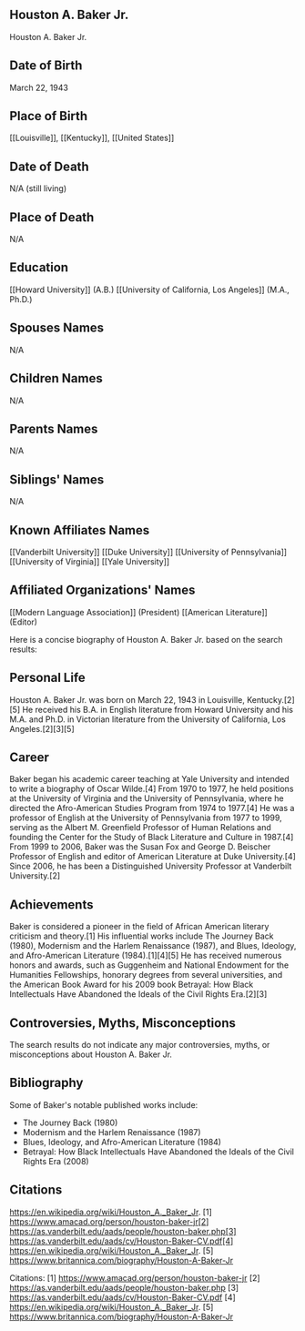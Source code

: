 ## Houston A. Baker Jr.
Houston A. Baker Jr.

## Date of Birth
March 22, 1943

## Place of Birth
[[Louisville]], [[Kentucky]], [[United States]]

## Date of Death
N/A (still living)

## Place of Death
N/A

## Education
[[Howard University]] (A.B.)
[[University of California, Los Angeles]] (M.A., Ph.D.)

## Spouses Names
N/A

## Children Names
N/A

## Parents Names
N/A

## Siblings' Names
N/A

## Known Affiliates Names
[[Vanderbilt University]]
[[Duke University]]
[[University of Pennsylvania]]
[[University of Virginia]]
[[Yale University]]

## Affiliated Organizations' Names
[[Modern Language Association]] (President)
[[American Literature]] (Editor)

Here is a concise biography of Houston A. Baker Jr. based on the search results:

## Personal Life
Houston A. Baker Jr. was born on March 22, 1943 in Louisville, Kentucky.[2][5] He received his B.A. in English literature from Howard University and his M.A. and Ph.D. in Victorian literature from the University of California, Los Angeles.[2][3][5]

## Career
Baker began his academic career teaching at Yale University and intended to write a biography of Oscar Wilde.[4] From 1970 to 1977, he held positions at the University of Virginia and the University of Pennsylvania, where he directed the Afro-American Studies Program from 1974 to 1977.[4] He was a professor of English at the University of Pennsylvania from 1977 to 1999, serving as the Albert M. Greenfield Professor of Human Relations and founding the Center for the Study of Black Literature and Culture in 1987.[4] From 1999 to 2006, Baker was the Susan Fox and George D. Beischer Professor of English and editor of American Literature at Duke University.[4] Since 2006, he has been a Distinguished University Professor at Vanderbilt University.[2]

## Achievements
Baker is considered a pioneer in the field of African American literary criticism and theory.[1] His influential works include The Journey Back (1980), Modernism and the Harlem Renaissance (1987), and Blues, Ideology, and Afro-American Literature (1984).[1][4][5] He has received numerous honors and awards, such as Guggenheim and National Endowment for the Humanities Fellowships, honorary degrees from several universities, and the American Book Award for his 2009 book Betrayal: How Black Intellectuals Have Abandoned the Ideals of the Civil Rights Era.[2][3]

## Controversies, Myths, Misconceptions
The search results do not indicate any major controversies, myths, or misconceptions about Houston A. Baker Jr.

## Bibliography
Some of Baker's notable published works include:
- The Journey Back (1980)
- Modernism and the Harlem Renaissance (1987) 
- Blues, Ideology, and Afro-American Literature (1984)
- Betrayal: How Black Intellectuals Have Abandoned the Ideals of the Civil Rights Era (2008)

## Citations 
https://en.wikipedia.org/wiki/Houston_A._Baker_Jr.
[1] https://www.amacad.org/person/houston-baker-jr[2] https://as.vanderbilt.edu/aads/people/houston-baker.php[3] https://as.vanderbilt.edu/aads/cv/Houston-Baker-CV.pdf[4] https://en.wikipedia.org/wiki/Houston_A._Baker_Jr.
[5] https://www.britannica.com/biography/Houston-A-Baker-Jr

Citations:
[1] https://www.amacad.org/person/houston-baker-jr
[2] https://as.vanderbilt.edu/aads/people/houston-baker.php
[3] https://as.vanderbilt.edu/aads/cv/Houston-Baker-CV.pdf
[4] https://en.wikipedia.org/wiki/Houston_A._Baker_Jr.
[5] https://www.britannica.com/biography/Houston-A-Baker-Jr